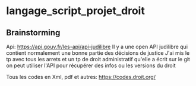 # langage_script_projet_droit


## Brainstorming

Api: 
https://api.gouv.fr/les-api/api-judilibre
Il y a une open API judilibre qui contient normalement une bonne partie des décisions de justice
J'ai mis le tp avec tous les arrets et un tp de droit administratif qu'elle a écrit sur le git
on peut utiliser l'API pour récupérer des infos
ou les versions du droit

Tous les codes en Xml, pdf et autres: 
https://codes.droit.org/
